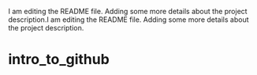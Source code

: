 I am editing the README file. Adding some more details about the project description.I am editing the README file. Adding some more details about the project description.
# intro_to_github
